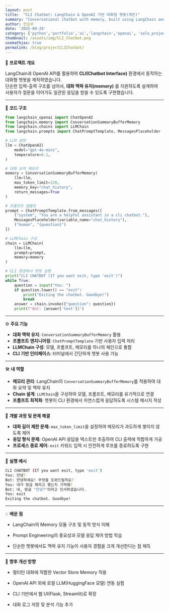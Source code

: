 ```yaml
---
layout: post
title:  "CLI Chatbot: LangChain & OpenAI 기반 대화형 챗봇(개인)"
summary: "Conversational chatbot with memory, built using LangChain and OpenAI API(Personal)"
author: 안승우
date: '2025-09-29'
category: ['python','portfolio','ai','langchain','openai', 'solo_project']
thumbnail: /assets/img/CLI_Chatbot.png
usemathjax: true
permalink: /blog/projectCLIChatbot/
---
```


📝 **프로젝트 개요**

LangChain과 OpenAI API를 활용하여 **CLI(Chatbot Interface)** 환경에서 동작하는 대화형 챗봇을 제작하였습니다.  
단순한 입력-출력 구조를 넘어서, **대화 맥락 유지(memory)** 를 지원하도록 설계하여  
사용자가 질문을 이어가도 일관된 응답을 받을 수 있도록 구현했습니다.  

---

📂 **코드 구조**
```py
from langchain_openai import ChatOpenAI
from langchain.memory import ConversationSummaryBufferMemory
from langchain.chains import LLMChain
from langchain.prompts import ChatPromptTemplate, MessagesPlaceholder

# LLM 설정
llm = ChatOpenAI(
    model="gpt-4o-mini",
    temperature=0.1,
)

# 대화 요약 메모리
momory = ConversationSummaryBufferMemory(
    llm=llm,
    max_token_limit=120,
    memory_key="chat_history",
    return_messages=True
)

# 프롬프트 템플릿
prompt = ChatPromptTemplate.from_messages([
    ("system", "You are a helpful assistant in a cli chatbot."),
    MessagesPlaceholder(variable_name="chat_history"),
    ("human", "{question}")
])

# LLMChain 구성
chain = LLMChain(
    llm=llm,
    prompt=prompt,
    memory=momory
)

# CLI 환경에서 챗봇 실행
print("CLI CHATBOT (If you want exit, type 'exit')")
while True:
    question = input("You: ")
    if question.lower() == "exit":
        print("Exiting the chatbot. Goodbye!")
        break
    answer = chain.invoke({"question": question})
    print(f"Bot: {answer['text']}")
```

---

⚙️ **주요 기능**

- **대화 맥락 유지**: `ConversationSummaryBufferMemory` 활용  
- **프롬프트 엔지니어링**: `ChatPromptTemplate` 기반 사용자 입력 처리  
- **LLMChain 구성**: 모델, 프롬프트, 메모리를 하나의 체인으로 통합  
- **CLI 기반 인터페이스**: 터미널에서 간단하게 챗봇 사용 가능  

---

🛠️ **내 역할**

- **메모리 관리**: LangChain의 `ConversationSummaryBufferMemory`를 적용하여 대화 요약 및 맥락 유지  
- **Chain 설계**: `LLMChain`을 구성하여 모델, 프롬프트, 메모리를 유기적으로 연결  
- **프롬프트 최적화**: 챗봇이 CLI 환경에서 자연스럽게 응답하도록 시스템 메시지 작성  

---

🧩 **개발 과정 및 문제 해결**

- **대화 길이 제한 문제:** `max_token_limit`을 설정하여 메모리가 과도하게 쌓이지 않도록 제어  
- **응답 형식 문제:** OpenAI API 응답을 텍스트만 추출하여 CLI 출력에 적합하게 가공  
- **프로세스 종료 제어:** `exit` 키워드 입력 시 안전하게 루프를 종료하도록 구현  

---

🚀 **실행 예시**

```bash
CLI CHATBOT (If you want exit, type 'exit')
You: 안녕?
Bot: 안녕하세요! 무엇을 도와드릴까요?
You: 내가 방금 뭐라고 했는지 기억해?
Bot: 네, 방금 "안녕?"이라고 인사하셨습니다.
You: exit
Exiting the chatbot. Goodbye!
```

---

💡 **배운 점**

 - LangChain의 Memory 모듈 구조 및 동작 방식 이해

 - Prompt Engineering의 중요성과 모델 응답 제어 방법 학습

 - 단순한 챗봇에서도 맥락 유지 기능이 사용자 경험을 크게 개선한다는 점 체득

---

📌 **향후 개선 방향**

 - 멀티턴 대화에 적합한 Vector Store Memory 적용

 - OpenAI API 외에 로컬 LLM(HuggingFace 모델) 연동 실험

 - CLI 기반에서 웹 UI(Flask, Streamlit)로 확장

 - 대화 로그 저장 및 분석 기능 추가